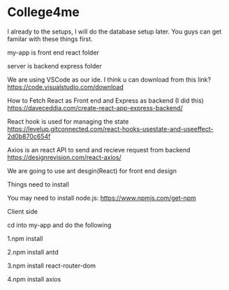 # College4me
I already to the setups, I will do the database setup later. You guys can get familar with these things first.

my-app is front end react folder

server is backend express folder

We are using VSCode as our ide.
I think u can download from this link?
https://code.visualstudio.com/download

How to Fetch React as Front end and Express as backend (I did this)
https://daveceddia.com/create-react-app-express-backend/

React hook is used for managing the state
https://levelup.gitconnected.com/react-hooks-usestate-and-useeffect-2d0b870c654f

Axios is an react API to send and recieve request from backend
https://designrevision.com/react-axios/

We are going to use ant desgin(React) for front end design


Things need to install

You may need to install node.js:
https://www.npmjs.com/get-npm

Client side

cd into my-app and do the following

1.npm install

2.npm install antd

3.npm install react-router-dom

4.npm install axios
